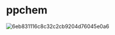 # ppchem
![6eb831116c8c32c2cb9204d76045e0a6](https://github.com/eilaroc32/ppchem/assets/160879372/97de0cad-8db4-4ba3-9970-8061b0d5502f)
